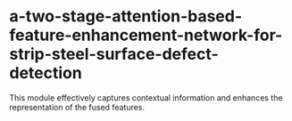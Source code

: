 # a-two-stage-attention-based-feature-enhancement-network-for-strip-steel-surface-defect-detection
This module effectively captures contextual information and enhances the representation of the fused features.
